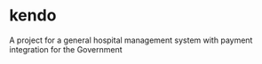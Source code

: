 # kendo
A project for a general hospital management system with payment integration for the Government

